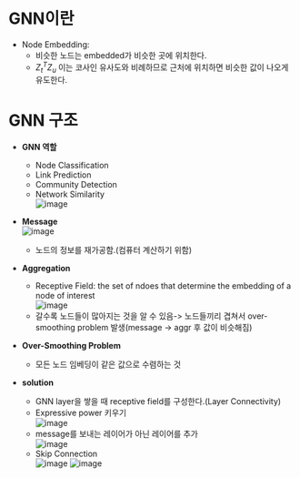 # GNN이란
* Node Embedding:
  * 비슷한 노드는 embedded가 비슷한 곳에 위치한다.
  * $Z^T_tZ_u$ 이는 코사인 유사도와 비례하므로 근처에 위치하면 비슷한 값이 나오게 유도한다.
  
# GNN 구조
* <b>GNN 역할</b>
  * Node Classification
  * Link Prediction
  * Community Detection
  * Network Similarity<br>
![image](https://github.com/Jiwon96/papers/assets/65645796/ea50c3cf-4097-4248-8024-1a97c5fadc4b)

* <b>Message</b><br>
![image](https://github.com/Jiwon96/papers/assets/65645796/cf7755df-951d-408e-bba0-6e037ac6a29a)
  * 노드의 정보를 재가공함.(컴퓨터 계산하기 위함)
* <b>Aggregation</b>
  * Receptive Field: the set of ndoes that determine the embedding of a node of interest<br>
  ![image](https://github.com/Jiwon96/papers/assets/65645796/6393dde9-bce9-4c16-bb5c-d950bde027b5)
  * 갈수록 노드들이 많아지는 것을 알 수 있음-> 노드들끼리 겹쳐서 over-smoothing problem 발생(message -> aggr 후 값이 비슷해짐)
* <b>Over-Smoothing Problem</b>
  * 모든 노드 임베딩이 같은 값으로 수렴하는 것
* <b>solution</b>
  * GNN layer을 쌓을 때 receptive field를 구성한다.(Layer Connectivity)
  * Expressive power 키우기<br>
  ![image](https://github.com/Jiwon96/papers/assets/65645796/49731e0d-6410-4fe0-9898-97dfcdec11a8)
  * message를 보내는 레이어가 아닌 레이어를 추가<br>
  ![image](https://github.com/Jiwon96/papers/assets/65645796/c9ef720b-a26e-4176-b849-f4b0443bb797)
  * Skip Connection<br>
  ![image](https://github.com/Jiwon96/papers/assets/65645796/1249b34d-ce9b-454d-9287-ea5ec6b00e69) ![image](https://github.com/Jiwon96/papers/assets/65645796/39fa164b-2573-4360-a100-2743a30a559c)


